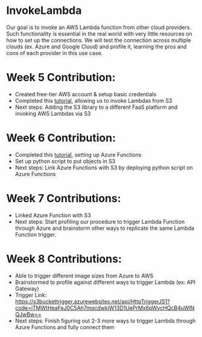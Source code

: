 # InvokeLambda
Our goal is to invoke an AWS Lambda function from other cloud providers. Such functionality is essential in the real world with very little resources on how to set up the connections. We will test the connection across multiple clouds (ex. Azure and Google Cloud) and profile it, learning the pros and cons of each provider in this use case. 

# Week 5 Contribution:
* Created free-tier AWS account & setup basic credentials
* Completed this [tutorial](https://docs.aws.amazon.com/lambda/latest/dg/with-s3.html), allowing us to invoke Lambdas from S3
* Next steps: Adding the S3 library to a different FaaS platform and invoking AWS Lambdas via S3

# Week 6 Contribution:
* Completed this [tutorial](https://docs.microsoft.com/en-us/azure/azure-functions/), setting up Azure Functions
* Set up python script to put objects in S3
* Next steps: Link Azure Functions with S3 by deploying python script on Azure Functions

# Week 7 Contributions:
* Linked Azure Function with S3
* Next steps: Start profiling our procedure to trigger Lambda Function through Azure and brainstorm other ways to replicate the same Lambda Function trigger.


# Week 8 Contributions:
* Able to trigger different image sizes from Azure to AWS
* Brainstormed to profile against different ways to trigger Lambda (ex: API Gateway)
* Trigger Link: https://s3buckettrigger.azurewebsites.net/api/HttpTriggerJS1?code=jTMWtHeaFeJ0C5Ah7mqcdwkjW13D1UePrMx6pWycHQcB4uWlNQJwBw==
* Next steps: Finish figuring out 2-3 more ways to trigger Lambda through Azure Functions and fully connect them